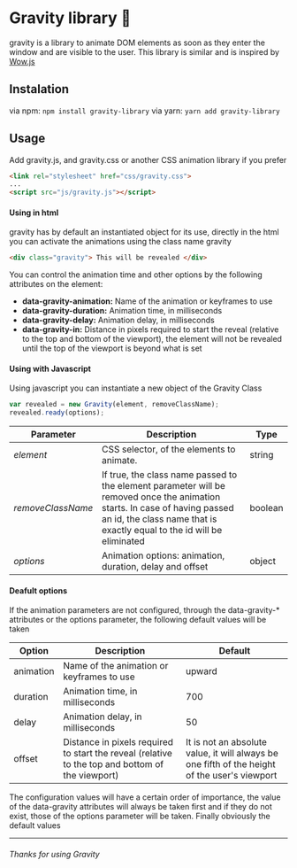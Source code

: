 # Gravity library :rocket:

gravity is a library to animate DOM elements as soon as they enter the window and are visible to the user. This library is similar and is inspired by [Wow.js](http://wowjs.uk "Wow.js")

## Instalation

via npm: `npm install gravity-library`
via yarn: `yarn add gravity-library`

## Usage

Add gravity.js, and gravity.css or another CSS animation library if you prefer
```html
<link rel="stylesheet" href="css/gravity.css">
...
<script src="js/gravity.js"></script>
```
#### Using in html

gravity has by default an instantiated object for its use, directly in the html you can activate the animations using the class name gravity
```html
<div class="gravity"> This will be revealed </div>
```
You can control the animation time and other options by the following attributes on the element:
- **data-gravity-animation:** Name of the animation or keyframes to use
- **data-gravity-duration:** Animation time, in milliseconds
- **data-gravity-delay:** Animation delay, in milliseconds
- **data-gravity-in:** Distance in pixels required to start the reveal (relative to the top and bottom of the viewport), the element will not be revealed until the top of the viewport is beyond what is set

#### Using with Javascript

Using javascript you can instantiate a new object of the Gravity Class
```javascript
var revealed = new Gravity(element, removeClassName);
revealed.ready(options);
```

| Parameter | Description | Type |
| ------------ | ------------ | ------------ |
| *element* | CSS selector, of the elements to animate. | string |
| *removeClassName* | If true, the class name passed to the element parameter will be removed once the animation starts. In case of having passed an id, the class name that is exactly equal to the id will be eliminated | boolean |
| *options* | Animation options: animation, duration, delay and offset | object |

#### Deafult options

If the animation parameters are not configured, through the data-gravity-* attributes or the options parameter, the following default values will be taken

| Option | Description | Default |
| ------------ | ------------ | ------------ |
| animation | Name of the animation or keyframes to use | upward |
| duration | Animation time, in milliseconds | 700 |
| delay | Animation delay, in milliseconds | 50 |
| offset | Distance in pixels required to start the reveal (relative to the top and bottom of the viewport) | It is not an absolute value, it will always be one fifth of the height of the user's viewport |


The configuration values will have a certain order of importance, the value of the data-gravity attributes will always be taken first and if they do not exist, those of the options parameter will be taken. Finally obviously the default values

------------

###### *Thanks for using Gravity*
